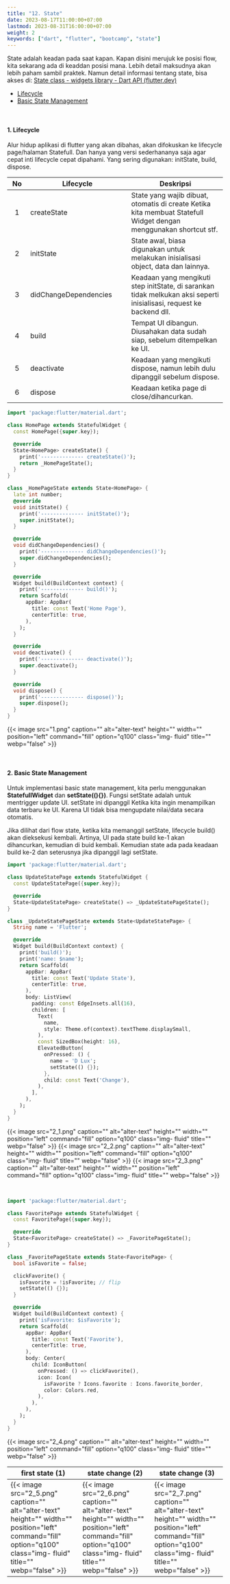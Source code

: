 ```yaml
---
title: "12. State"
date: 2023-08-17T11:00:00+07:00
lastmod: 2023-08-31T16:00:00+07:00
weight: 2
keywords: ["dart", "flutter", "bootcamp", "state"]
---
```


State adalah keadan pada saat kapan. Kapan disini merujuk ke posisi flow, kita sekarang ada di keaddan posisi mana. Lebih detail maksudnya akan lebih paham sambil praktek. Namun detail informasi tentang state, bisa akses di: [State class - widgets library - Dart API (flutter.dev)](https://api.flutter.dev/flutter/widgets/State-class.html)

- [Lifecycle](#1-lifecycle)
- [Basic State Management](#2-basic-state-management)

<br>

#### 1. Lifecycle

Alur hidup aplikasi di flutter yang akan dibahas, akan difokuskan ke lifecycle page/halaman Statefull. Dan hanya yang versi sederhananya saja agar cepat inti lifecycle cepat dipahami. Yang sering digunakan: initState, build, dispose.

| <div style="width:30px">No</div> | <div style="width:220px">Lifecycle</div> | Deskripsi                                                                                                            |
| :------------------------------: | ---------------------------------------- | -------------------------------------------------------------------------------------------------------------------- |
|                1                 | createState                              | State yang wajib dibuat, otomatis di create Ketika kita membuat Statefull Widget dengan menggunakan shortcut stf.    |
|                2                 | initState                                | State awal, biasa digunakan untuk melakukan inisialisasi object, data dan lainnya.                                   |
|                3                 | didChangeDependencies                    | Keadaan yang mengikuti step initState, di sarankan tidak melkukan aksi seperti inisialisasi, request ke backend dll. |
|                4                 | build                                    | Tempat UI dibangun. Diusahakan data sudah siap, sebelum ditempelkan ke UI.                                           |
|                5                 | deactivate                               | Keadaan yang mengikuti dispose, namun lebih dulu dipanggil sebelum dispose.                                          |
|                6                 | dispose                                  | Keadaan ketika page di close/dihancurkan.                                                                            |

```dart
import 'package:flutter/material.dart';

class HomePage extends StatefulWidget {
  const HomePage({super.key});

  @override
  State<HomePage> createState() {
    print('-------------- createState()');
    return _HomePageState();
  }
}

class _HomePageState extends State<HomePage> {
  late int number;
  @override
  void initState() {
    print('-------------- initState()');
    super.initState();
  }

  @override
  void didChangeDependencies() {
    print('-------------- didChangeDependencies()');
    super.didChangeDependencies();
  }

  @override
  Widget build(BuildContext context) {
    print('-------------- build()');
    return Scaffold(
      appBar: AppBar(
        title: const Text('Home Page'),
        centerTitle: true,
      ),
    );
  }

  @override
  void deactivate() {
    print('-------------- deactivate()');
    super.deactivate();
  }

  @override
  void dispose() {
    print('-------------- dispose()');
    super.dispose();
  }
}
```

{{< image src="1.png" caption="" alt="alter-text" height="" width="" position="left" command="fill" option="q100" class="img- fluid" title="" webp="false" >}}

<br>

#### 2. Basic State Management

Untuk implementasi basic state management, kita perlu menggunakan **StatefullWidget** dan **setState((){})**. Fungsi setState adalah untuk mentrigger update UI. setState ini dipanggil Ketika kita ingin menampilkan data terbaru ke UI. Karena UI tidak bisa mengupdate nilai/data secara otomatis.

Jika dilihat dari flow state, ketika kita memanggil setState, lifecycle build() akan dieksekusi kembali. Artinya, UI pada state build ke-1 akan dihancurkan, kemudian di buid kembali. Kemudian state ada pada keadaan build ke-2 dan seterusnya jika dipanggil lagi setState.

```dart
import 'package:flutter/material.dart';

class UpdateStatePage extends StatefulWidget {
  const UpdateStatePage({super.key});

  @override
  State<UpdateStatePage> createState() => _UpdateStatePageState();
}

class _UpdateStatePageState extends State<UpdateStatePage> {
  String name = 'Flutter';

  @override
  Widget build(BuildContext context) {
    print('build()');
    print('name: $name');
    return Scaffold(
      appBar: AppBar(
        title: const Text('Update State'),
        centerTitle: true,
      ),
      body: ListView(
        padding: const EdgeInsets.all(16),
        children: [
          Text(
            name,
            style: Theme.of(context).textTheme.displaySmall,
          ),
          const SizedBox(height: 16),
          ElevatedButton(
            onPressed: () {
              name = 'D Lux';
              setState(() {});
            },
            child: const Text('Change'),
          ),
        ],
      ),
    );
  }
}
```

{{< image src="2_1.png" caption="" alt="alter-text" height="" width="" position="left" command="fill" option="q100" class="img- fluid" title="" webp="false" >}}
{{< image src="2_2.png" caption="" alt="alter-text" height="" width="" position="left" command="fill" option="q100" class="img- fluid" title="" webp="false" >}}
{{< image src="2_3.png" caption="" alt="alter-text" height="" width="" position="left" command="fill" option="q100" class="img- fluid" title="" webp="false" >}}

<br>

```dart
import 'package:flutter/material.dart';

class FavoritePage extends StatefulWidget {
  const FavoritePage({super.key});

  @override
  State<FavoritePage> createState() => _FavoritePageState();
}

class _FavoritePageState extends State<FavoritePage> {
  bool isFavorite = false;

  clickFavorite() {
    isFavorite = !isFavorite; // flip
    setState(() {});
  }

  @override
  Widget build(BuildContext context) {
    print('isFavorite: $isFavorite');
    return Scaffold(
      appBar: AppBar(
        title: const Text('Favorite'),
        centerTitle: true,
      ),
      body: Center(
        child: IconButton(
          onPressed: () => clickFavorite(),
          icon: Icon(
            isFavorite ? Icons.favorite : Icons.favorite_border,
            color: Colors.red,
          ),
        ),
      ),
    );
  }
}
```

{{< image src="2_4.png" caption="" alt="alter-text" height="" width="" position="left" command="fill" option="q100" class="img- fluid" title="" webp="false" >}}

| first state (1)                                                                                                                                                  | state change (2)                                                                                                                                                 | state change (3)                                                                                                                                                 |
| ---------------------------------------------------------------------------------------------------------------------------------------------------------------- | ---------------------------------------------------------------------------------------------------------------------------------------------------------------- | ---------------------------------------------------------------------------------------------------------------------------------------------------------------- |
| {{< image src="2_5.png" caption="" alt="alter-text" height="" width="" position="left" command="fill" option="q100" class="img- fluid" title="" webp="false" >}} | {{< image src="2_6.png" caption="" alt="alter-text" height="" width="" position="left" command="fill" option="q100" class="img- fluid" title="" webp="false" >}} | {{< image src="2_7.png" caption="" alt="alter-text" height="" width="" position="left" command="fill" option="q100" class="img- fluid" title="" webp="false" >}} |

<br>
